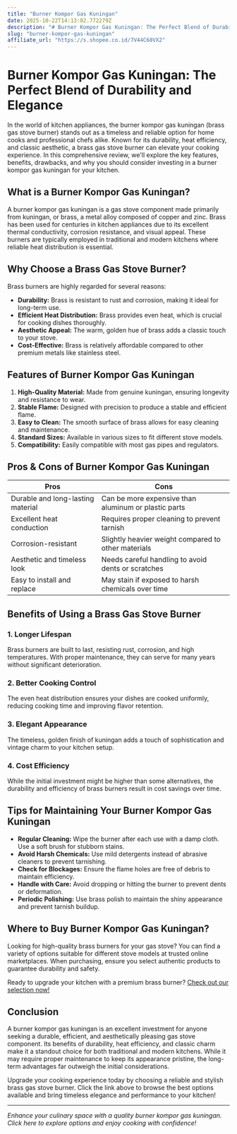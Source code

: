 ```yaml
---
title: "Burner Kompor Gas Kuningan"
date: 2025-10-22T14:13:02.772279Z
description: "# Burner Kompor Gas Kuningan: The Perfect Blend of Durability and Elegance..."
slug: "burner-kompor-gas-kuningan"
affiliate_url: "https://s.shopee.co.id/7V44C68VX2"
---
```

# Burner Kompor Gas Kuningan: The Perfect Blend of Durability and Elegance

In the world of kitchen appliances, the burner kompor gas kuningan (brass gas stove burner) stands out as a timeless and reliable option for home cooks and professional chefs alike. Known for its durability, heat efficiency, and classic aesthetic, a brass gas stove burner can elevate your cooking experience. In this comprehensive review, we'll explore the key features, benefits, drawbacks, and why you should consider investing in a burner kompor gas kuningan for your kitchen.

## What is a Burner Kompor Gas Kuningan?

A burner kompor gas kuningan is a gas stove component made primarily from kuningan, or brass, a metal alloy composed of copper and zinc. Brass has been used for centuries in kitchen appliances due to its excellent thermal conductivity, corrosion resistance, and visual appeal. These burners are typically employed in traditional and modern kitchens where reliable heat distribution is essential.

## Why Choose a Brass Gas Stove Burner?

Brass burners are highly regarded for several reasons:

- **Durability:** Brass is resistant to rust and corrosion, making it ideal for long-term use.
- **Efficient Heat Distribution:** Brass provides even heat, which is crucial for cooking dishes thoroughly.
- **Aesthetic Appeal:** The warm, golden hue of brass adds a classic touch to your stove.
- **Cost-Effective:** Brass is relatively affordable compared to other premium metals like stainless steel.

## Features of Burner Kompor Gas Kuningan

1. **High-Quality Material:** Made from genuine kuningan, ensuring longevity and resistance to wear.
2. **Stable Flame:** Designed with precision to produce a stable and efficient flame.
3. **Easy to Clean:** The smooth surface of brass allows for easy cleaning and maintenance.
4. **Standard Sizes:** Available in various sizes to fit different stove models.
5. **Compatibility:** Easily compatible with most gas pipes and regulators.

## Pros & Cons of Burner Kompor Gas Kuningan

| **Pros**                                   | **Cons**                                              |
|--------------------------------------------|-------------------------------------------------------|
| Durable and long-lasting material       | Can be more expensive than aluminum or plastic parts |
| Excellent heat conduction               | Requires proper cleaning to prevent tarnish          |
| Corrosion-resistant                     | Slightly heavier weight compared to other materials  |
| Aesthetic and timeless look             | Needs careful handling to avoid dents or scratches  |
| Easy to install and replace             | May stain if exposed to harsh chemicals over time  |

## Benefits of Using a Brass Gas Stove Burner

### 1. Longer Lifespan
Brass burners are built to last, resisting rust, corrosion, and high temperatures. With proper maintenance, they can serve for many years without significant deterioration.

### 2. Better Cooking Control
The even heat distribution ensures your dishes are cooked uniformly, reducing cooking time and improving flavor retention.

### 3. Elegant Appearance
The timeless, golden finish of kuningan adds a touch of sophistication and vintage charm to your kitchen setup.

### 4. Cost Efficiency
While the initial investment might be higher than some alternatives, the durability and efficiency of brass burners result in cost savings over time.

## Tips for Maintaining Your Burner Kompor Gas Kuningan

- **Regular Cleaning:** Wipe the burner after each use with a damp cloth. Use a soft brush for stubborn stains.
- **Avoid Harsh Chemicals:** Use mild detergents instead of abrasive cleaners to prevent tarnishing.
- **Check for Blockages:** Ensure the flame holes are free of debris to maintain efficiency.
- **Handle with Care:** Avoid dropping or hitting the burner to prevent dents or deformation.
- **Periodic Polishing:** Use brass polish to maintain the shiny appearance and prevent tarnish buildup.

## Where to Buy Burner Kompor Gas Kuningan?

Looking for high-quality brass burners for your gas stove? You can find a variety of options suitable for different stove models at trusted online marketplaces. When purchasing, ensure you select authentic products to guarantee durability and safety.

Ready to upgrade your kitchen with a premium brass burner? [Check out our selection now!](https://s.shopee.co.id/7V44C68VX2)

## Conclusion

A burner kompor gas kuningan is an excellent investment for anyone seeking a durable, efficient, and aesthetically pleasing gas stove component. Its benefits of durability, heat efficiency, and classic charm make it a standout choice for both traditional and modern kitchens. While it may require proper maintenance to keep its appearance pristine, the long-term advantages far outweigh the initial considerations.

Upgrade your cooking experience today by choosing a reliable and stylish brass gas stove burner. Click the link above to browse the best options available and bring timeless elegance and performance to your kitchen!

---

*Enhance your culinary space with a quality burner kompor gas kuningan. Click here to explore options and enjoy cooking with confidence!*